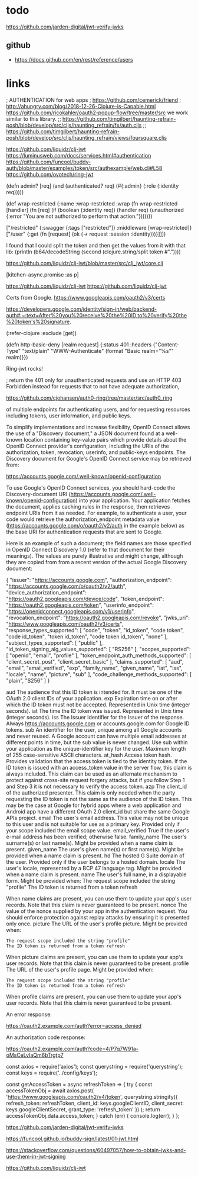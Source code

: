 # todo 

https://github.com/jarden-digital/jwt-verify-jwks

## github

- https://docs.github.com/en/rest/reference/users

# links

; AUTHENTICATION for web apps
; https://github.com/cemerick/friend
; http://ahungry.com/blog/2018-12-26-Clojure-is-Capable.html
https://github.com/ricokahler/oauth2-popup-flow/tree/master/src  we work similar to this library. 
;; https://github.com/timgilbert/haunting-refrain-posh/blob/develop/src/cljs/haunting_refrain/fx/auth.cljs
;; https://github.com/timgilbert/haunting-refrain-posh/blob/develop/src/cljs/haunting_refrain/views/foursquare.cljs


https://github.com/liquidz/clj-jwt
https://luminusweb.com/docs/services.html#authentication
https://github.com/funcool/buddy-auth/blob/master/examples/token/src/authexample/web.clj#L58
https://github.com/ovotech/ring-jwt


(defn admin? [req]
  (and (authenticated? req)
       (#{:admin} (:role (:identity req)))))

(def wrap-restricted
  {:name :wrap-restricted
   :wrap (fn wrap-restricted [handler]
           (fn [req]
             (if (boolean (:identity req))
               (handler req)
               (unauthorized
{:error "You are not authorized to perform that action."}))))})


["/restricted"
      {:swagger    {:tags ["restricted"]}
       :middleware [wrap-restricted]}
   ["/user" {:get (fn [request] (ok (-> request :session :identity)))}]]])


 I found that I could split the token and then get the values from it with that lib: (println (b64/decodeString (second (clojure.string/split token #"\."))))

https://github.com/liquidz/clj-jwt/blob/master/src/clj_jwt/core.clj



[kitchen-async.promise :as p]


https://github.com/liquidz/clj-jwt
https://github.com/liquidz/clj-jwt

Certs from Google.
https://www.googleapis.com/oauth2/v3/certs

https://developers.google.com/identity/sign-in/web/backend-auth#:~:text=After%20you%20receive%20the%20ID,to%20verify%20the%20token's%20signature.


(:refer-clojure :exclude [get])

(defn http-basic-deny
  [realm request]
  {:status 401
   :headers {"Content-Type" "text/plain"
             "WWW-Authenticate" (format "Basic realm=\"%s\"" realm)}})


Ring-jwt rocks!


; return the 401 only for unauthenticated requests and use an HTTP 403 Forbidden instead for requests that to not have adequate authorization,


https://github.com/cjohansen/auth0-ring/tree/master/src/auth0_ring



of multiple endpoints for authenticating users, and for requesting resources including tokens, user information, and public keys.

To simplify implementations and increase flexibility, OpenID Connect allows the use of a "Discovery document," a JSON document found at a well-known location containing key-value pairs which provide details about the OpenID Connect provider's configuration, including the URIs of the authorization, token, revocation, userinfo, and public-keys endpoints. The Discovery document for Google's OpenID Connect service may be retrieved from:

https://accounts.google.com/.well-known/openid-configuration

To use Google's OpenID Connect services, you should hard-code the Discovery-document URI (https://accounts.google.com/.well-known/openid-configuration) into your application. Your application fetches the document, applies caching rules in the response, then retrieves endpoint URIs from it as needed. For example, to authenticate a user, your code would retrieve the authorization_endpoint metadata value (https://accounts.google.com/o/oauth2/v2/auth in the example below) as the base URI for authentication requests that are sent to Google.

Here is an example of such a document; the field names are those specified in OpenID Connect Discovery 1.0 (refer to that document for their meanings). The values are purely illustrative and might change, although they are copied from from a recent version of the actual Google Discovery document:

{
  "issuer": "https://accounts.google.com",
  "authorization_endpoint": "https://accounts.google.com/o/oauth2/v2/auth",
  "device_authorization_endpoint": "https://oauth2.googleapis.com/device/code",
  "token_endpoint": "https://oauth2.googleapis.com/token",
  "userinfo_endpoint": "https://openidconnect.googleapis.com/v1/userinfo",
  "revocation_endpoint": "https://oauth2.googleapis.com/revoke",
  "jwks_uri": "https://www.googleapis.com/oauth2/v3/certs",
  "response_types_supported": [
    "code",
    "token",
    "id_token",
    "code token",
    "code id_token",
    "token id_token",
    "code token id_token",
    "none"
  ],
  "subject_types_supported": [
    "public"
  ],
  "id_token_signing_alg_values_supported": [
    "RS256"
  ],
  "scopes_supported": [
    "openid",
    "email",
    "profile"
  ],
  "token_endpoint_auth_methods_supported": [
    "client_secret_post",
    "client_secret_basic"
  ],
  "claims_supported": [
    "aud",
    "email",
    "email_verified",
    "exp",
    "family_name",
    "given_name",
    "iat",
    "iss",
    "locale",
    "name",
    "picture",
    "sub"
  ],
  "code_challenge_methods_supported": [
    "plain",
    "S256"
  ]
}


aud The audience that this ID token is intended for. 
    It must be one of the OAuth 2.0 client IDs of your application.
exp Expiration time on or after which the ID token must not be accepted.
    Represented in Unix time (integer seconds).
iat	The time the ID token was issued. Represented in Unix time (integer seconds).
iss The Issuer Identifier for the Issuer of the response. 
    Always https://accounts.google.com or accounts.google.com for Google ID tokens.
sub An identifier for the user, unique among all Google accounts and never reused. 
    A Google account can have multiple email addresses at different points in time, but the sub value is never changed. Use sub within your application as the unique-identifier key for the user. Maximum length of 255 case-sensitive ASCII characters.
at_hash Access token hash. 
   Provides validation that the access token is tied to the identity token. If the ID token is issued with an access_token value in the server flow, this claim is always included. This claim can be used as an alternate mechanism to protect against cross-site request forgery attacks, but if you follow Step 1 and Step 3 it is not necessary to verify the access token.
azp 		The client_id of the authorized presenter. 
   This claim is only needed when the party requesting the ID token is not the same as the audience of the ID token. This may be the case at Google for hybrid apps where a web application and Android app have a different OAuth 2.0 client_id but share the same Google APIs project.
email 		The user's email address. 
   This value may not be unique to this user and is not suitable for use as a primary key. Provided only if your scope included the email scope value.
email_verified 		True if the user's e-mail address has been verified; otherwise false.
family_name 		The user's surname(s) or last name(s). 
   Might be provided when a name claim is present.
given_name 		The user's given name(s) or first name(s). 
   Might be provided when a name claim is present.
hd 		The hosted G Suite domain of the user. 
   Provided only if the user belongs to a hosted domain.
locale 		The user's locale, represented by a BCP 47 language tag. 
   Might be provided when a name claim is present.
name 		The user's full name, in a displayable form. 
   Might be provided when:
    The request scope included the string "profile"
    The ID token is returned from a token refresh

When name claims are present, you can use them to update your app's user records. Note that this claim is never guaranteed to be present.
nonce 		The value of the nonce supplied by your app in the authentication request. You should enforce protection against replay attacks by ensuring it is presented only once.
picture 		The URL of the user's profile picture. Might be provided when:

    The request scope included the string "profile"
    The ID token is returned from a token refresh

When picture claims are present, you can use them to update your app's user records. Note that this claim is never guaranteed to be present.
profile 		The URL of the user's profile page. Might be provided when:

    The request scope included the string "profile"
    The ID token is returned from a token refresh

When profile claims are present, you can use them to update your app's user records. Note that this claim is never guaranteed to be present.


An error response:

https://oauth2.example.com/auth?error=access_denied

An authorization code response:

https://oauth2.example.com/auth?code=4/P7q7W91a-oMsCeLvIaQm6bTrgtp7



const axios = require('axios');
const querystring = require('querystring');
const keys = require('../config/keys');

const getAccessToken = async refreshToken => {
  try {
    const accessTokenObj = await axios.post(
      'https://www.googleapis.com/oauth2/v4/token',
      querystring.stringify({
        refresh_token: refreshToken,
        client_id: keys.googleClientID,
        client_secret: keys.googleClientSecret,
        grant_type: 'refresh_token'
      })
    );
    return accessTokenObj.data.access_token;
  } catch (err) {
    console.log(err);
  }
};



https://github.com/jarden-digital/jwt-verify-jwks

https://funcool.github.io/buddy-sign/latest/01-jwt.html

https://stackoverflow.com/questions/60497057/how-to-obtain-jwks-and-use-them-in-jwt-signing

https://github.com/liquidz/clj-jwt